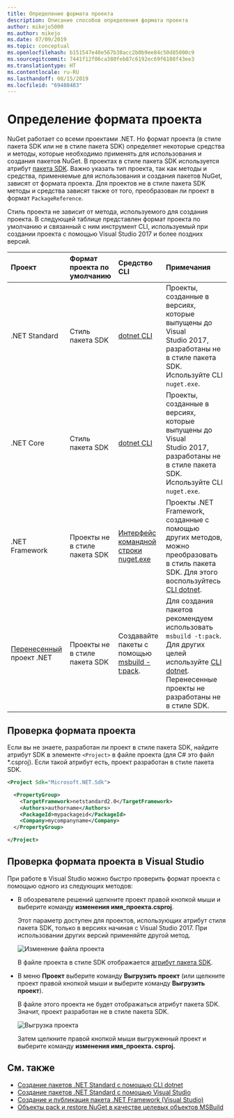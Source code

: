 ```yaml
---
title: Определение формата проекта
description: Описание способов определения формата проекта
author: mikejo5000
ms.author: mikejo
ms.date: 07/09/2019
ms.topic: conceptual
ms.openlocfilehash: b151547e40e567b38acc2b0b9ee84c50d85000c9
ms.sourcegitcommit: 7441f12f06ca380feb87c6192ec69f6108f43ee3
ms.translationtype: HT
ms.contentlocale: ru-RU
ms.lasthandoff: 08/15/2019
ms.locfileid: "69488483"
---
```

# <a name="identify-the-project-format"></a>Определение формата проекта

NuGet работает со всеми проектами .NET. Но формат проекта (в стиле пакета SDK или не в стиле пакета SDK) определяет некоторые средства и методы, которые необходимо применять для использования и создания пакетов NuGet. В проектах в стиле пакета SDK используется атрибут [пакета SDK](/dotnet/core/tools/csproj#additions). Важно указать тип проекта, так как методы и средства, применяемые для использования и создания пакетов NuGet, зависят от формата проекта. Для проектов не в стиле пакета SDK методы и средства зависят также от того, преобразован ли проект в формат `PackageReference`.

Стиль проекта не зависит от метода, используемого для создания проекта. В следующей таблице представлен формат проекта по умолчанию и связанный с ним инструмент CLI, используемый при создании проекта с помощью Visual Studio 2017 и более поздних версий.

| Проект&nbsp;&nbsp;&nbsp;&nbsp;&nbsp;&nbsp;&nbsp;&nbsp;&nbsp;&nbsp;&nbsp;&nbsp;&nbsp;&nbsp; | Формат проекта по умолчанию | Средство CLI&nbsp;&nbsp;&nbsp;&nbsp;&nbsp;&nbsp;&nbsp;&nbsp;&nbsp; | Примечания |
|:------------- |:-------------|:-----|:-----|
| .NET Standard | Стиль пакета SDK | [dotnet CLI](../install-nuget-client-tools.md#dotnetexe-cli) | Проекты, созданные в версиях, которые выпущены до Visual Studio 2017, разработаны не в стиле пакета SDK. Используйте CLI `nuget.exe`. |
| .NET Core | Стиль пакета SDK | [dotnet CLI](../install-nuget-client-tools.md#dotnetexe-cli) | Проекты, созданные в версиях, которые выпущены до Visual Studio 2017, разработаны не в стиле пакета SDK. Используйте CLI `nuget.exe`. |
| .NET Framework | Проекты не в стиле пакета SDK | [Интерфейс командной строки nuget.exe](../install-nuget-client-tools.md#nugetexe-cli) | Проекты .NET Framework, созданные с помощью других методов, можно преобразовать в стиль пакета SDK. Для этого воспользуйтесь [CLI dotnet](../install-nuget-client-tools.md#dotnetexe-cli). |
| [Перенесенный](../consume-packages/migrate-packages-config-to-package-reference.md) проект .NET | Проекты не в стиле пакета SDK| Создавайте пакеты с помощью [msbuild -t:pack](../consume-packages/migrate-packages-config-to-package-reference.md#create-a-package-after-migration). | Для создания пакетов рекомендуем использовать `msbuild -t:pack`. Для других целей используйте [CLI dotnet](../install-nuget-client-tools.md#dotnetexe-cli). Перенесенные проекты не разработаны не в стиле SDK. |

## <a name="check-the-project-format"></a>Проверка формата проекта

Если вы не знаете, разработан ли проект в стиле пакета SDK, найдите атрибут SDK в элементе `<Project>` в файле проекта (для C# это файл *.csproj). Если такой атрибут есть, проект разработан в стиле пакета SDK.

```xml
<Project Sdk="Microsoft.NET.Sdk">

  <PropertyGroup>
    <TargetFramework>netstandard2.0</TargetFramework>
    <Authors>authorname</Authors>
    <PackageId>mypackageid</PackageId>
    <Company>mycompanyname</Company>
  </PropertyGroup>

</Project>
```

## <a name="check-the-project-format-in-visual-studio"></a>Проверка формата проекта в Visual Studio

При работе в Visual Studio можно быстро проверить формат проекта с помощью одного из следующих методов:

- В обозревателе решений щелкните проект правой кнопкой мыши и выберите команду **изменения имя_проекта.csproj**.

   Этот параметр доступен для проектов, использующих атрибут стиля пакета SDK, только в версиях начиная с Visual Studio 2017. При использовании других версий применяйте другой метод.

   ![Изменение файла проекта](media/edit-project-file.png)

   В файле проекта в стиле SDK отображается [атрибут пакета SDK](/dotnet/core/tools/csproj#additions).
   
- В меню **Проект** выберите команду **Выгрузить проект** (или щелкните проект правой кнопкой мыши и выберите команду **Выгрузить проект**).

   В файле этого проекта не будет отображаться атрибут пакета SDK. Значит, проект разработан не в стиле пакета SDK.

   ![Выгрузка проекта](media/unload-project.png)

   Затем щелкните правой кнопкой мыши выгруженный проект и выберите команду **изменения имя_проекта. csproj.**

## <a name="see-also"></a>См. также

- [Создание пакетов .NET Standard с помощью CLI dotnet](../quickstart/create-and-publish-a-package-using-the-dotnet-cli.md)
- [Создание пакетов .NET Standard с помощью Visual Studio](../quickstart/create-and-publish-a-package-using-visual-studio.md)
- [Создание и публикация пакета .NET Framework (Visual Studio)](../quickstart/create-and-publish-a-package-using-visual-studio-net-framework.md)
- [Объекты pack и restore NuGet в качестве целевых объектов MSBuild](../reference/msbuild-targets.md)
